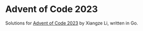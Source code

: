 # Advent of Code 2023

Solutions for [Advent of Code 2023](https://adventofcode.com/2023) by Xiangze Li, written in Go.
